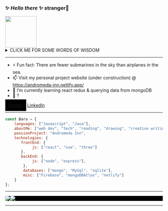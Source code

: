 ### ✨ _Hello there_ ✨ stranger👋
  <img style="height: 100px; width: 100px;" src="https://res.cloudinary.com/andromeda-inn/image/upload/v1637788763/Icons/circle_2_shjutw.svg"/>

<details><summary>CLICK ME FOR SOME WORDS OF WISDOM</summary>
<p>

```javascript
console.log("Your life does not have to revolve around code")
```

</p>
</details>

<hr/>

- ⚡ Fun fact: There are fewer submarines in the sky than airplanes in the sea.
- 📫 Visit my personal project website (under construction) @ https://andromeda-inn.netlify.app/ 
- 🌱 I’m currently learning react redux & querying data from mongoDB
- 🤔 ?

<div>
    <a style="padding:10px; background-color: black;" href="https://andromeda-inn.netlify.app/">Project</a>
    <a href="https://www.linkedin.com/in/bara-kona/">LinkedIn</a>
</div>
<hr/>

```javascript
const Bara = {
    languages: ["Javascript", "Java"],
    aboutMe: ["web dev", "tech", "reading", "drawing", "creative writing"],
    passionProject: "Andromeda Inn",
    technologies: {
       frontEnd: {
            js: ["react", "vue", "three"]
       },
       backEnd: {
            js: ["node", "express"],
        },
        databases: ["mongo", "MySql", "sqlite"],
        misc: ["Firebase", "mongoDBAtlas", "netlify"]
    }
};
```

<hr/>

<!--Github Stats-->
<div style="display:flex; background-color: black;">
  <a href="https://github.com/BaraKona">
    <img align="center"
      style="max-width: 300px"
      src="https://github-readme-stats.vercel.app/api/top-langs/?username=BaraKona&exclude_repo=Wordpress&theme=dracula"/>
  </a>
    <a href="https://github.com/BaraKona">
    <img align="center" style="max-width: 300px" src="https://github-readme-stats.vercel.app/api?username=BaraKona&theme=dracula"/>
  </a>
</div>

<hr/>

<!--
**BaraKona/BaraKona** is a ✨ _special_ ✨ repository because its `README.md` (this file) appears on your GitHub profile.

Here are some ideas to get you started:

- 🔭 I’m currently working on ...
- 🌱 I’m currently learning ...
- 👯 I’m looking to collaborate on ...
- 🤔 I’m looking for help with ...
- 💬 Ask me about ...
- 📫 How to reach me: ...
- 😄 Pronouns: ...
- ⚡ Fun fact: ...
-->
